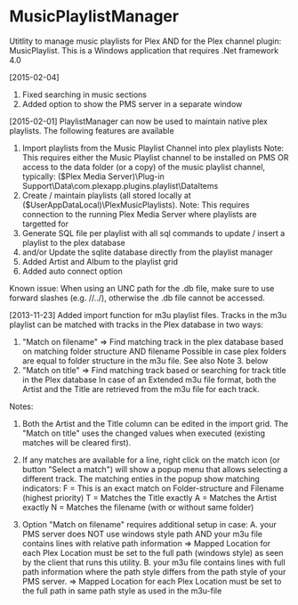MusicPlaylistManager
====================

Utitlity to manage music playlists for Plex AND for the Plex channel plugin: MusicPlaylist. 
This is a Windows application that requires .Net framework 4.0

[2015-02-04]
1.  Fixed searching in music sections
2.	Added option to show the PMS server in a separate window


[2015-02-01]
PlaylistManager can now be used to maintain native plex playlists.
The following features are available
1.  Import playlists from the Music Playlist Channel into plex playlists
    Note: This requires either the Music Playlist channel to be installed on PMS 
          OR access to the data folder (or a copy) of the music playlist channel, typically:
		     ($Plex Media Server)\Plug-in Support\Data\com.plexapp.plugins.playlist\DataItems
2.  Create / maintain playlists (all stored locally at ($UserAppDataLocal)\PlexMusicPlaylists).
    Note: This requires connection to the running Plex Media Server where playlists are targetted for
3.  Generate SQL file per playlist with all sql commands to update / insert a playlist to the plex database
4.  and/or Update the sqlite database directly from the playlist manager
5.  Added Artist and Album to the playlist grid
6.  Added auto connect option

Known issue:
When using an UNC path for the .db file, make sure to use forward slashes (e.g. //../),
otherwise the .db file cannot be accessed.


[2013-11-23]
Added import function for m3u playlist files.
Tracks in the m3u playlist can be matched with tracks in the Plex database in two ways:
1. "Match on filename"
    => Find matching track in the plex database based on matching folder structure AND filename
	Possible in case plex folders are equal to folder structure in the m3u file. 
	See also Note 3. below
2. "Match on title"
    => Find matching track based or searching for track title in the Plex database
	In case of an Extended m3u file format, both the Artist and the Title are retrieved from the m3u file for each track.

Notes: 
1. Both the Artist and the Title column can be edited in the import grid. The "Match on title" uses the changed values when executed (existing matches will be cleared first).

2. If any matches are available for a line, right click on the match icon (or button "Select a match") will show a popup menu that allows selecting a different track. The matching enties in the popup show matching indicators:
	F = This is an exact match on Folder-structure and Filename (highest priority)
	T = Matches the Title exactly
	A = Matches the Artist exactly
	N = Matches the filename (with or without same folder)

3. Option "Match on filename" requires additional setup in case:
	A. your PMS server does NOT use windows style path AND your m3u file contains lines with relative path information
	   => Mapped Location for each Plex Location must be set to the full path (windows style) as seen by the client that runs this utility.
	B. your m3u file contains lines with full path information where the path style differs from the path style of your PMS server.
	   => Mapped Location for each Plex Location must be set to the full path in same path style as used in the m3u-file

			